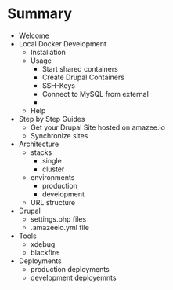 # Summary

* [Welcome](README.md)
* Local Docker Development
  * Installation
  * Usage
    * Start shared containers
    * Create Drupal Containers
    * SSH-Keys
    * Connect to MySQL from external
    * 
  * Help
* Step by Step Guides
  * Get your Drupal Site hosted on amazee.io
  * Synchronize sites
* Architecture
  * stacks
    * single
    * cluster
  * environments
    * production
    * development
  * URL structure
* Drupal
  * settings.php files
  * .amazeeio.yml file
* Tools
  * xdebug
  * blackfire
* Deployments
  * production deployments
  * development deployemnts

